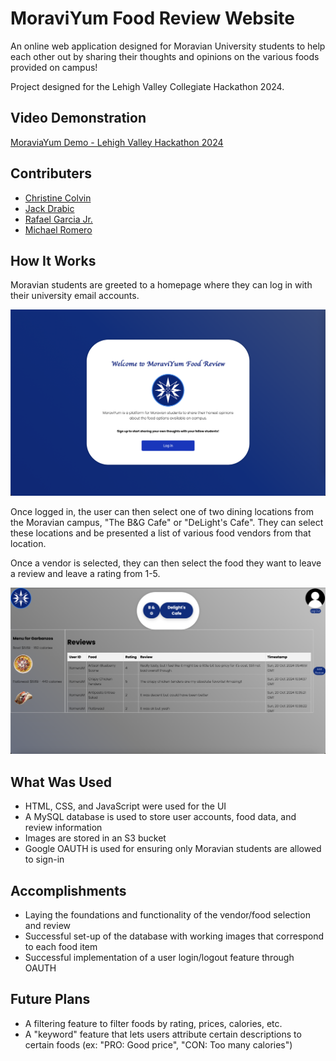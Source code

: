 # MoraviYum Food Review Website

An online web application designed for Moravian University students to help each other out by sharing their thoughts and opinions on the various foods provided on campus!

Project designed for the Lehigh Valley Collegiate Hackathon 2024.

## Video Demonstration
[MoraviaYum Demo - Lehigh Valley Hackathon 2024](https://youtu.be/-onicEIKR9M)

## Contributers
- [Christine Colvin](https://github.com/christinecolvin)
- [Jack Drabic](https://github.com/JackJack7890)
- [Rafael Garcia Jr.](https://github.com/RGJ-713)
- [Michael Romero](https://github.com/MichaelRomero1)

## How It Works

Moravian students are greeted to a homepage where they can log in with their university email accounts.

![homepage](MoraviYum_home.png)

Once logged in, the user can then select one of two dining locations from the Moravian campus, "The B&G Cafe" or "DeLight's Cafe". They can select these locations and be presented a list of various food vendors from that location.

Once a vendor is selected, they can then select the food they want to leave a review and leave a rating from 1-5.

![reviewpage](MoraviYum_review.png)

## What Was Used
- HTML, CSS, and JavaScript were used for the UI
- A MySQL database is used to store user accounts, food data, and review information
- Images are stored in an S3 bucket
- Google OAUTH is used for ensuring only Moravian students are allowed to sign-in

## Accomplishments
- Laying the foundations and functionality of the vendor/food selection and review
- Successful set-up of the database with working images that correspond to each food item
- Successful implementation of a user login/logout feature through OAUTH

## Future Plans
- A filtering feature to filter foods by rating, prices, calories, etc.
- A "keyword" feature that lets users attribute certain descriptions to certain foods (ex: "PRO: Good price", "CON: Too many calories")

